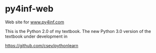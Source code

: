 # py4inf-web

Web site for www.py4inf.com

This is the Python 2.0 of my textbook.  The new Python 3.0 version
of the textbook under development in 

https://github.com/csev/pythonlearn


